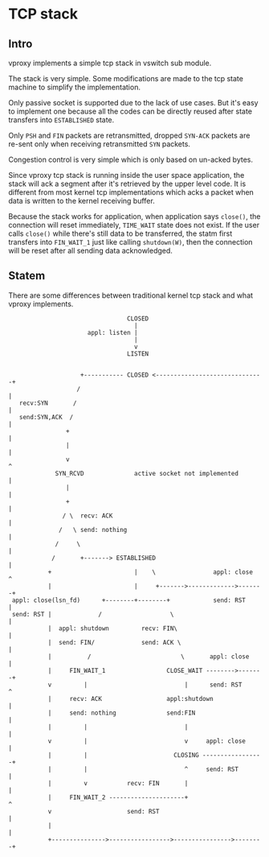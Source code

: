 # TCP stack

## Intro

vproxy implements a simple tcp stack in vswitch sub module.

The stack is very simple. Some modifications are made to the tcp state machine to simplify the implementation.

Only passive socket is supported due to the lack of use cases. But it's easy to implement one because all the codes can be directly reused after state transfers into `ESTABLISHED` state.

Only `PSH` and `FIN` packets are retransmitted, dropped `SYN-ACK` packets are re-sent only when receiving retransmitted `SYN` packets.

Congestion control is very simple which is only based on un-acked bytes.

Since vproxy tcp stack is running inside the user space application, the stack will ack a segment after it's retrieved by the upper level code. It is different from most kernel tcp implementations which acks a packet when data is written to the kernel receiving buffer.

Because the stack works for application, when application says `close()`, the connection will reset immediately, `TIME_WAIT` state does not exist. If the user calls `close()` while there's still data to be transferred, the statm first transfers into `FIN_WAIT_1` just like calling `shutdown(W)`, then the connection will be reset after all sending data acknowledged.

## Statem

There are some differences between traditional kernel tcp stack and what vproxy implements.

```
                                 CLOSED
                                   |
                      appl: listen |
                                   |
                                   v
                                 LISTEN


                    +----------- CLOSED <------------------------------+
                   /                                                   |
   recv:SYN       /                                                    |
   send:SYN,ACK  /                                                     |
                +                                                      |
                |                                                      |
                v                                                      ^
             SYN_RCVD              active socket not implemented       |
                |                                                      |
                +                                                      |
               / \  recv: ACK                                          |
              /   \ send: nothing                                      |
             /     \                                                   |
            /       +-------> ESTABLISHED                              |
           +                       |    \                appl: close   ^
           |                       |     +------->------------->-------+
 appl: close(lsn_fd)      +--------+--------+            send: RST     |
 send: RST |             /                   \                         |
           |  appl: shutdown         recv: FIN\                        |
           |  send: FIN/             send: ACK \                       |
           |          /                         \       appl: close    |
           |     FIN_WAIT_1                 CLOSE_WAIT -------->-------+
           v         |                           |      send: RST      ^
           |     recv: ACK                  appl:shutdown              |
           |     send: nothing              send:FIN                   |
           |         |                           |                     |
           v         |                           v     appl: close     |
           |         |                        CLOSING -----------------+
           |         |                           ^     send: RST       |
           |         v           recv: FIN       |                     |
           |     FIN_WAIT_2 ---------------------+                     ^
           v                     send: RST                             |
           |                                                           |
           +--------------->----------------->---------------->--------+
```
